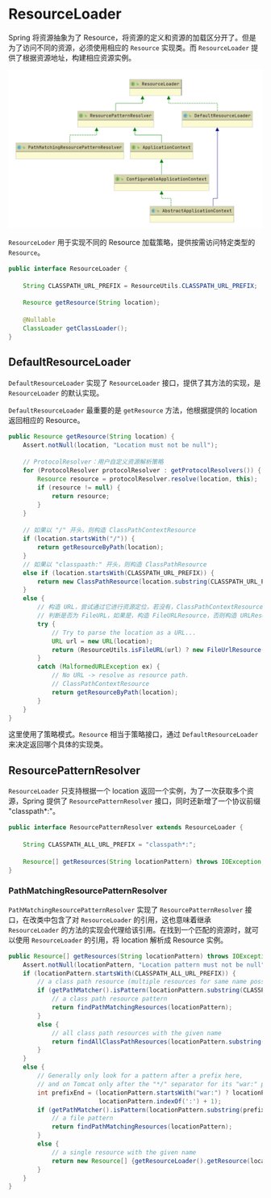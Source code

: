# ResourceLoader

Spring 将资源抽象为了 Resource，将资源的定义和资源的加载区分开了。但是为了访问不同的资源，必须使用相应的 `Resource` 实现类。而 `ResourceLoader` 提供了根据资源地址，构建相应资源实例。

![](../../../../.gitbook/assets/resourceloader-ji-cheng-ti-xi-.png)

`ResourceLoder` 用于实现不同的 Resource 加载策略，提供按需访问特定类型的 `Resource`。

```java
public interface ResourceLoader {

    String CLASSPATH_URL_PREFIX = ResourceUtils.CLASSPATH_URL_PREFIX;

    Resource getResource(String location);

    @Nullable
    ClassLoader getClassLoader();
}
```

## DefaultResourceLoader

`DefaultResourceLoader` 实现了 `ResourceLoader` 接口，提供了其方法的实现，是 `ResourceLoader` 的默认实现。

`DefaultResourceLoader` 最重要的是 `getResource` 方法，他根据提供的 location 返回相应的 Resource。

```java
public Resource getResource(String location) {
    Assert.notNull(location, "Location must not be null");

    // ProtocolResolver：用户自定义资源解析策略
    for (ProtocolResolver protocolResolver : getProtocolResolvers()) {
        Resource resource = protocolResolver.resolve(location, this);
        if (resource != null) {
            return resource;
        }
    }

    // 如果以 "/" 开头，则构造 ClassPathContextResource
    if (location.startsWith("/")) {
        return getResourceByPath(location);
    }
    // 如果以 "classpaath:" 开头，则构造 ClassPathResource
    else if (location.startsWith(CLASSPATH_URL_PREFIX)) {
        return new ClassPathResource(location.substring(CLASSPATH_URL_PREFIX.length()), getClassLoader());
    }
    else {
        // 构造 URL，尝试通过它进行资源定位，若没有，ClassPathContextResource
        // 判断是否为 FileURL，如果是，构造 FileURLResource，否则构造 URLResource
        try {
            // Try to parse the location as a URL...
            URL url = new URL(location);
            return (ResourceUtils.isFileURL(url) ? new FileUrlResource(url) : new UrlResource(url));
        }
        catch (MalformedURLException ex) {
            // No URL -> resolve as resource path.
            // ClassPathContextResource
            return getResourceByPath(location);
        }
    }
}
```

这里使用了策略模式。`Resource` 相当于策略接口，通过 `DefaultResourceLoader` 来决定返回哪个具体的实现类。

## ResourcePatternResolver

`ResourceLoader` 只支持根据一个 location 返回一个实例，为了一次获取多个资源，Spring 提供了 `ResourcePatternResolver` 接口，同时还新增了一个协议前缀 "classpath\*:"。

```java
public interface ResourcePatternResolver extends ResourceLoader {

    String CLASSPATH_ALL_URL_PREFIX = "classpath*:";

    Resource[] getResources(String locationPattern) throws IOException;
}
```

### PathMatchingResourcePatternResolver

`PathMatchingResourcePatternResolver` 实现了 `ResourcePatternResolver` 接口，在改类中包含了对 `ResourceLoader` 的引用，这也意味着继承 `ResourceLoader` 的方法的实现会代理给该引用。在找到一个匹配的资源时，就可以使用 `ResourceLoader` 的引用，将 location 解析成 Resource 实例。

```java
public Resource[] getResources(String locationPattern) throws IOException {
    Assert.notNull(locationPattern, "Location pattern must not be null");
    if (locationPattern.startsWith(CLASSPATH_ALL_URL_PREFIX)) {
        // a class path resource (multiple resources for same name possible)
        if (getPathMatcher().isPattern(locationPattern.substring(CLASSPATH_ALL_URL_PREFIX.length()))) {
            // a class path resource pattern
            return findPathMatchingResources(locationPattern);
        }
        else {
            // all class path resources with the given name
            return findAllClassPathResources(locationPattern.substring(CLASSPATH_ALL_URL_PREFIX.length()));
        }
    }
    else {
        // Generally only look for a pattern after a prefix here,
        // and on Tomcat only after the "*/" separator for its "war:" protocol.
        int prefixEnd = (locationPattern.startsWith("war:") ? locationPattern.indexOf("*/") + 1 :
                         locationPattern.indexOf(':') + 1);
        if (getPathMatcher().isPattern(locationPattern.substring(prefixEnd))) {
            // a file pattern
            return findPathMatchingResources(locationPattern);
        }
        else {
            // a single resource with the given name
            return new Resource[] {getResourceLoader().getResource(locationPattern)};
        }
    }
}
```

